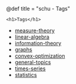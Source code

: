 @def title = "schu - Tags"

~~~
<h1>Tags</h1>
~~~

- [measure-theory](tag/measure-theory)
- [linear-algebra](tag/linear-algebra)
- [information-theory](tag/information-theory)
- [graphs](tag/graphs)
- [convex-optimization](tag/convex-optimization)
- [general-topics](tag/general-topics)
- [times-series](tag/time-series)
- [statistics](tag/statistics)

